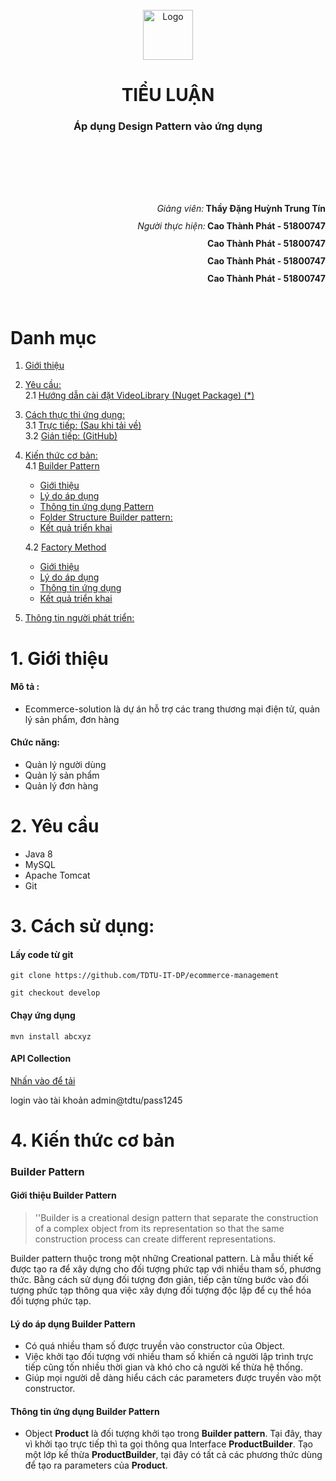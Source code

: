 
<!--THÔNG TIN PROJECT-->
<br>
<div align="center">
  <a href="https://github.com/othneildrew/Best-README-Template">
    <img src="assets/logo.png" alt="Logo" width="80" height="80">
  </a>
  <h1 align="center">TIỂU LUẬN</h1>
   <h3>Áp dụng Design Pattern vào ứng dụng</h3>
<br>

</div>
    <br>
    <br>
    <br>
    <br>
<p>
            <p style="line-height: 1.0" dir ="rtl">
                <i>Giảng viên:</i><b> Thầy Đặng Huỳnh Trung Tín</b>
            </p>
			  <p style="line-height: 1.0" dir ="rtl">
                <i>Người thực hiện:</i><b> Cao Thành Phát - 51800747</b>
            </p>
            <p style="line-height: 1.0" dir ="rtl">
                <b> Cao Thành Phát - 51800747</b>
            </p>
            <p style="line-height: 1.0" dir ="rtl">
                <b> Cao Thành Phát - 51800747</b>
            </p>
            <p style="line-height: 1.0" dir ="rtl">
                <b> Cao Thành Phát - 51800747</b>
            </p>
            </p>

</p>
<br>

<!-- MỤC LỤC -->
# Danh mục

  1. [Giới thiệu](#1-giới-thiệu)<br>
   
  2. [Yêu cầu:](#2-yêu-cầu) <br>
    2.1 [Hướng dẫn cài đặt VideoLibrary (Nuget Package) (*)](#hướng-dẫn-cài-đặt-videolibrary-nuget-package-)<br>
    
  3. [Cách thực thi ứng dụng:](#3-cách-thực-thi-ứng-dụng)<br>
    3.1 [Trực tiếp: (Sau khi tải về)](#trực-tiếp-sau-khi-tải-về)<br>
    3.2 [Gián tiếp: (GitHub)](#gián-tiếp-github)<br>
  4. [Kiến thức cơ bản:](#4-kiến-thức-cơ-bản)<br>
      4.1 [Builder Pattern](#builder-pattern)
        - [Giới thiệu](#giới-thiệu-builder-pattern)
        - [Lý do áp dụng](#lý-do-áp-dụng-builder-pattern)
        - [Thông tin ứng dụng Pattern](#thông-tin-ứng-dụng-builder-pattern)
        - [Folder Structure Builder pattern:](#folder-structure-builder-pattern)
        - [Kết quả triển khai](#kết-quả-triển-khai-builder-pattern)

      4.2 [Factory Method](#factory-method)
        - [Giới thiệu](#giới-thiệu-factory-method)
        - [Lý do áp dụng](#lý-do-áp-dụng-factory-method)
        - [Thông tin ứng dụng](#thông-tin-ứng-dụng-factory-method)
        - [Kết quả triển khai](#kết-quả-triển-khai-factory-method)

  5. [Thông tin người phát triển:](#5-thông-tin-người-phát-triển)


# 1. Giới thiệu
#### Mô tả :
  * Ecommerce-solution là dự án hỗ trợ các trang thương mại điện tử, quản lý sản phẩm, đơn hàng
  
#### Chức năng:

* Quản lý người dùng
* Quản lý sản phẩm
* Quản lý đơn hàng


<!-- YÊU CẦU PROJECT-->
# 2. Yêu cầu

* Java 8
* MySQL
* Apache Tomcat
* Git

# 3. Cách sử dụng:

#### Lấy code từ git

  `git clone https://github.com/TDTU-IT-DP/ecommerce-management`

`git checkout develop`

#### Chạy ứng dụng

`mvn install abcxyz`


#### API Collection

[Nhấn vào để tải](http.abcxyz)<br>

login vào tài khoản admin@tdtu/pass1245
<!-- GIỚI THIỆU, LÝ DO ÁP DỤNG PATTERN VÀO PROJECT-->

# 4. Kiến thức cơ bản

### Builder Pattern

#### Giới thiệu Builder Pattern

>''Builder is a creational design pattern that separate the construction of a complex object from its representation so that the same construction process can create different representations.

Builder pattern thuộc trong một những Creational pattern. Là mẫu thiết kế được tạo ra để xây dựng cho đối tượng phức tạp với nhiều tham số, phương thức. Bằng cách sử dụng đối tượng đơn giản, tiếp cận từng bước vào đối tượng phức tạp thông qua việc xây dựng đối tượng độc lập để cụ thể hóa đối tượng phức tạp.

#### Lý do áp dụng Builder Pattern

- Có quá nhiều tham số được truyền vào constructor của Object.
- Việc khởi tạo đối tượng với nhiều tham số khiến cả người lập trình trực tiếp cũng tốn nhiều thời gian và khó cho cả người kế thừa hệ thống.
- Giúp mọi người dễ dàng hiểu cách các parameters được truyền vào một constructor.

#### Thông tin ứng dụng Builder Pattern

 * Object **Product** là đối tượng khởi tạo trong **Builder pattern**. Tại đây, thay vì khởi tạo trực tiếp thì ta gọi thông qua Interface **ProductBuilder**. Tạo một lớp kế thừa  **ProductBuilder**, tại đây có tất cả các phương thức dùng để tạo ra parameters của  **Product**.
